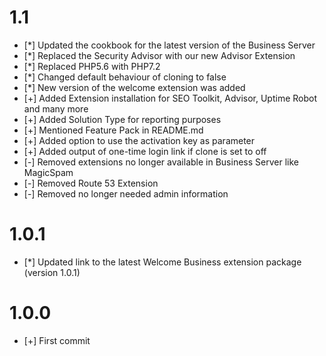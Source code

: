 # 1.1
* [*] Updated the cookbook for the latest version of the Business Server
* [*] Replaced the Security Advisor with our new Advisor Extension
* [*] Replaced PHP5.6 with PHP7.2
* [*] Changed default behaviour of cloning to false
* [*] New version of the welcome extension was added 
* [+] Added Extension installation for SEO Toolkit, Advisor, Uptime Robot and many more 
* [+] Added Solution Type for reporting purposes
* [+] Mentioned Feature Pack in README.md 
* [+] Added option to use the activation key as parameter
* [+] Added output of one-time login link if clone is set to off
* [-] Removed extensions no longer available in Business Server like MagicSpam
* [-] Removed Route 53 Extension
* [-] Removed no longer needed admin information

# 1.0.1

* [*] Updated link to the latest Welcome Business extension package (version 1.0.1)

# 1.0.0

* [+] First commit